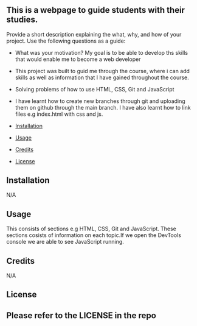 # <Prework-Study-Guide>

## This is a webpage to guide students with their studies.

Provide a short description explaining the what, why, and how of your project. Use the following questions as a guide:

- What was your motivation?
My goal is to be able to develop ths skills that would enable me to become a web developer
- This project was built to guid me through the course, where i can add skills as well as information that I have gained throughout the course.
- Solving problems of how to use HTML, CSS, Git and JavaScript
- I have learnt how to create new branches through git and uploading them on github through the  main branch. I have also learnt how to link files e.g index.html with css and js.




- [Installation](#installation)
- [Usage](#usage)
- [Credits](#credits)
- [License](#license)

## Installation

N/A

## Usage

This consists of sections e.g HTML, CSS, Git and JavaScript. These sections cosists of information on each topic.If we open the DevTools console we are able to see JavaScript running.

## Credits

N/A

## License

Please refer to the LICENSE in the repo
---
